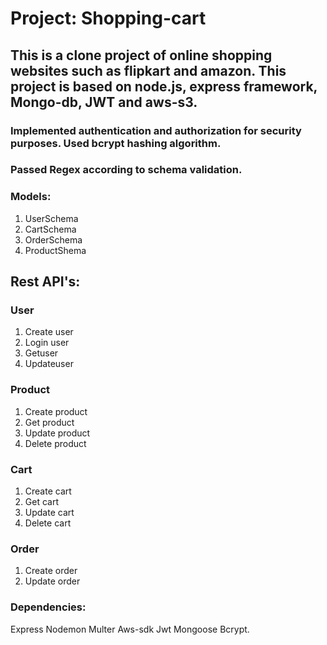 # Project: Shopping-cart

## This is a clone project of online shopping websites such as flipkart and amazon. This project is based on node.js, express framework, Mongo-db, JWT and aws-s3.

### Implemented authentication and authorization for security purposes. Used bcrypt hashing algorithm.

### Passed Regex according to schema validation.

### Models:
1. UserSchema
2. CartSchema
3. OrderSchema
4. ProductShema

## Rest API's:
### User
1. Create user
2. Login user
3. Getuser
4. Updateuser

### Product
1. Create product
2. Get product
3. Update product
4. Delete product

### Cart
1. Create cart
2. Get cart
3. Update cart
4. Delete cart

### Order
1. Create order
2. Update order

### Dependencies:
Express Nodemon Multer Aws-sdk Jwt Mongoose Bcrypt.
